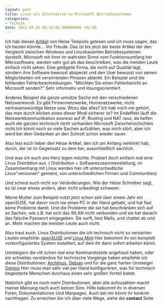 ```yaml
---
layout: post
title: Linux als Alternative zu Microsoft Betriebssystemen
categories:
- Technik
date: 2012-04-25 03:18:00.000000000 +02:00
---
```

Ich hab diesen [Artikel](http://www.heise.de/tp/artikel/36/36245/1.html) von Heise Telepolis gelesen und ich muss sagen, das ich heulen könnte... Vor Freude.
Das ist bis jetzt der beste Artikel der den Vergleich zwischen Windows und Linuxbasierten Betriebssystemen darstellt. Microsoft mit ihrer im wahrsten Sinne vom Funktionsumfang her Mikrosoftware, werden sehr gut als das beschreiben, was die meisten Leute einfach nicht sehen. Eine geldgeile Firma, die nicht auf Qualität legt, sondern ihre Software bewusst abspeckt und den User bewusst von seinen Möglichkeiten mit verwirrenden Phrasen ablenkt. Ein Beispiel sind die fehlenden Fehlerbeschreibungen. "Möchten Sie einen Fehlerbericht an Microsoft senden?"
Sehr informativ und lösungsorientiert.

Anderes Beispiel die ganze unnütze Sache mit den verschiedenen Netzwerkmodi. Es gibt Firmennetzwerke, Homenetzwerke, nicht vertrauenswürdige Netze usw. Wozu das alles? Ich hab noch nie gehört, das man durch klicken eines dieser Modi sicherer ist? Im Endeffekt läuft die Netzwerkkommunikation sowieso auf IP, Routing und NAT raus, da helfen auch die ganzen technisch nicht vorhanden Microsoft Zwischenschichten nicht.Ich könnt noch so viele Sachen aufzählen, was mich stört, aber ich werd bei dem Gedanken an den Schrott schon wieder sauer.

Also lest euch lieber den Heise Artikel, den ich am Anfang verklinkt hab, durch, der ist im Gegensatz zu dem her, ausschließlich sachlich.

Und was ich euch ans Herz legen möchte. Probiert doch einfach mal eine Linux Distribtion aus. ( Distribution = Softwarezusammenstellung, im Zusammenhang mit Linux werden hier oft unterschiedliche Linux"versionen" gemeint, von unterschiedlichen Firmen und Communities)

Und scheut euch nicht vor Veränderungen. Wie der Heise Schreiber sagt, es ist zwar etwas anders, aber nicht unbedingt schwerer.

Meine Mutter zum Beispiel nutzt jetzt schon seit über einem Jahr ein openSUSE, hat davor noch nie einen PC in der Hand gehabt, und hat fast keine Probleme damit. Und die Probleme die sie hat beschränken sich auf so Sachen, wie z.B. hat sich das WLAN nicht verbunden und sie hat danach das falsche Passwort eingegeben. Sie surft, liest Mails, und chattet ab und an. Mehr machen die meisten Leute auch nicht.

Also traut euch. Linux Distributionen die ich technisch nicht so versierten Leuten empfehle:
[openSUSE](http://www.opensuse.org/de/) und [Linux Mint](http://linuxmint.com/)
Hier bekommt ihr ein komplett vorkonfiguriertes System installiert, auf dem ihr dann sofort arbeiten könnt.

Umsteigern die vllt schon mal eine Kommandozeile angefasst haben, oder ein schnelles verständnis für technische Vorgänge haben empfehle ich diese Distributionen:
[Archlinux](https://www.archlinux.de/), [Debian](http://www.debian.org/) und für die ganz harten Umsteiger [Gentoo](http://www.gentoo.de/)
Hier muss man sehr viel per Hand konfigurieren, was für technisch begeisterte Menschen durchaus einen sehr großen Vorteil bietet.

Natürlich gibt es noch mehr Distributionen, aber alle aufzuzählen macht meiner Meinung nach auch keinen Sinn.
Hilfe bekommt ihr in diversen Foren, Dokumentationen Und Manpages.
Auch bei mir könnt ihr konkret nachfragen. Zu erreichen bin ich über viele Wege, siehe die **contact** Seite
